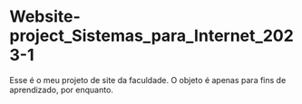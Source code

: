 # Website-project_Sistemas_para_Internet_2023-1
Esse é o meu projeto de site da faculdade. O objeto é apenas para fins de aprendizado, por enquanto.
